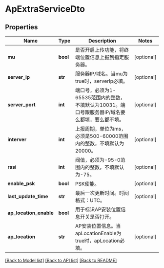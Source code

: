 # ApExtraServiceDto

## Properties
Name | Type | Description | Notes
------------ | ------------- | ------------- | -------------
**mu** | **bool** | 是否开启上传功能，将终端位置信息上报到指定服务器。 | [optional] 
**server_ip** | **str** | 服务器IP/域名。当mu为true时，serverIp必填。 | [optional] 
**server_port** | **int** | 端口号，必须为1-65535范围内的整数，不填默认为10031。端口号跟服务器IP/域名要么都填，要么都不填。 | [optional] 
**interver** | **int** | 上报周期，单位为ms，必须是500-60000范围内的整数，不填默认为20000。 | [optional] 
**rssi** | **int** | 阀值，必须为-95-0范围内的整数，不填默认为-75。 | [optional] 
**enable_psk** | **bool** | PSK使能。 | [optional] 
**last_update_time** | **str** | 最后一次更新时间。时间格式：UTC。 | [optional] 
**ap_location_enable** | **bool** | 用于标识AP安装位置信息开关是否打开。 | 
**ap_location** | **str** | AP安装位置信息。当apLocationEnable为true时，apLocation必填。 | [optional] 

[[Back to Model list]](../README.md#documentation-for-models) [[Back to API list]](../README.md#documentation-for-api-endpoints) [[Back to README]](../README.md)


